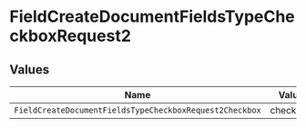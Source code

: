 # FieldCreateDocumentFieldsTypeCheckboxRequest2


## Values

| Name                                                    | Value                                                   |
| ------------------------------------------------------- | ------------------------------------------------------- |
| `FieldCreateDocumentFieldsTypeCheckboxRequest2Checkbox` | checkbox                                                |
